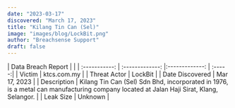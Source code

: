 ```yaml
---
date: "2023-03-17"
discovered: "March 17, 2023"
title: "Kilang Tin Can (Sel)"
image: "images/blog/LockBit.png"
author: "Breachsense Support"
draft: false
---
```


| Data Breach Report           |              | 
| :-----------: | :-------------:     |:-------------:    | :-----:|
| Victim      | ktcs.com.my      | 
| Threat Actor      | LockBit      | 
| Date Discovered      | Mar 17, 2023      | 
| Description      | Kilang Tin Can (Sel) Sdn Bhd, incorporated in 1976, is a metal can manufacturing company located at Jalan Haji Sirat, Klang, Selangor.      | 
| Leak Size      | Unknown      | 

